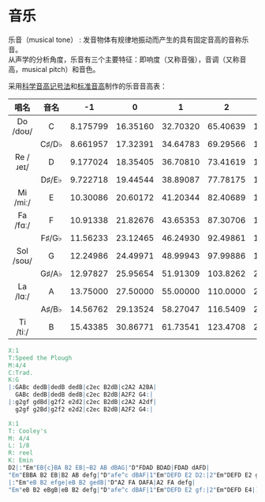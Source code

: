 # 音乐

乐音（musical tone）
:   发音物体有规律地振动而产生的具有固定音高的音称乐音。  
    从声学的分析角度，乐音有三个主要特征：即响度（又称音强），音调（又称音高，musical pitch）和音色。

采用[科学音高记号法](https://wikipedia.org/wiki/Scientific_pitch_notation "Scientific pitch notation - Wikipedia")和[标准音高](https://iso.org/standard/3601.html "ISO 16:1975 - Acoustics — Standard tuning frequency (Standard musical pitch)")制作的乐音音高表：

|   唱名    | 音名  |    -1    |    0     |    1     |    2     |    3     |    4     |    5     |    6     |    7     |    8     |    9     |    10    |
| :-------: | :---: | :------: | :------: | :------: | :------: | :------: | :------: | :------: | :------: | :------: | :------: | :------: | :------: |
| Do /doʊ/  |   C   | 8.175799 | 16.35160 | 32.70320 | 65.40639 | 130.8128 | 261.6256 | 523.2511 | 1046.502 | 2093.005 | 4186.009 | 8372.018 | 16744.04 |
|           | C♯/D♭ | 8.661957 | 17.32391 | 34.64783 | 69.29566 | 138.5913 | 277.1826 | 554.3653 | 1108.731 | 2217.461 | 4434.922 | 8869.844 | 17739.69 |
| Re /ɹeɪ/  |   D   | 9.177024 | 18.35405 | 36.70810 | 73.41619 | 146.8324 | 293.6648 | 587.3295 | 1174.659 | 2349.318 | 4698.636 | 9397.273 | 18794.55 |
|           | D♯/E♭ | 9.722718 | 19.44544 | 38.89087 | 77.78175 | 155.5635 | 311.1270 | 622.2540 | 1244.508 | 2489.016 | 4978.032 | 9956.063 | 19912.13 |
| Mi /miː/  |   E   | 10.30086 | 20.60172 | 41.20344 | 82.40689 | 164.8138 | 329.6276 | 659.2551 | 1318.510 | 2637.020 | 5274.041 | 10548.08 | 21096.16 |
| Fa /fɑː/  |   F   | 10.91338 | 21.82676 | 43.65353 | 87.30706 | 174.6141 | 349.2282 | 698.4565 | 1396.913 | 2793.826 | 5587.652 | 11175.30 | 22350.61 |
|           | F♯/G♭ | 11.56233 | 23.12465 | 46.24930 | 92.49861 | 184.9972 | 369.9944 | 739.9888 | 1479.978 | 2959.955 | 5919.911 | 11839.82 | 23679.64 |
| Sol /soʊ/ |   G   | 12.24986 | 24.49971 | 48.99943 | 97.99886 | 195.9977 | 391.9954 | 783.9909 | 1567.982 | 3135.963 | 6271.927 | 12543.85 | 25087.71 |
|           | G♯/A♭ | 12.97827 | 25.95654 | 51.91309 | 103.8262 | 207.6523 | 415.3047 | 830.6094 | 1661.219 | 3322.438 | 6644.875 | 13289.75 | 26579.50 |
| La /lɑː/  |   A   | 13.75000 | 27.50000 | 55.00000 | 110.0000 | 220.0000 | 440.0000 | 880.0000 | 1760.000 | 3520.000 | 7040.000 | 14080.00 | 28160.00 |
|           | A♯/B♭ | 14.56762 | 29.13524 | 58.27047 | 116.5409 | 233.0819 | 466.1638 | 932.3275 | 1864.655 | 3729.310 | 7458.620 | 14917.24 | 29834.48 |
| Ti /tiː/  |   B   | 15.43385 | 30.86771 | 61.73541 | 123.4708 | 246.9417 | 493.8833 | 987.7666 | 1975.533 | 3951.066 | 7902.133 | 15804.27 | 31608.53 |

``` abc
X:1
T:Speed the Plough
M:4/4
C:Trad.
K:G
|:GABc dedB|dedB dedB|c2ec B2dB|c2A2 A2BA|
  GABc dedB|dedB dedB|c2ec B2dB|A2F2 G4:|
|:g2gf gdBd|g2f2 e2d2|c2ec B2dB|c2A2 A2df|
  g2gf g2Bd|g2f2 e2d2|c2ec B2dB|A2F2 G4:|
```

``` abc
X:1
T: Cooley's
M: 4/4
L: 1/8
R: reel
K: Emin
D2|:"Em"EB{c}BA B2 EB|~B2 AB dBAG|"D"FDAD BDAD|FDAD dAFD|
"Em"EBBA B2 EB|B2 AB defg|"D"afe^c dBAF|1"Em"DEFD E2 D2:|2"Em"DEFD E2 gf||
|:"Em"eB B2 efge|eB B2 gedB|"D"A2 FA DAFA|A2 FA defg|
"Em"eB B2 eBgB|eB B2 defg|"D"afe^c dBAF|1"Em"DEFD E2 gf:|2"Em"DEFD E4|]
```
